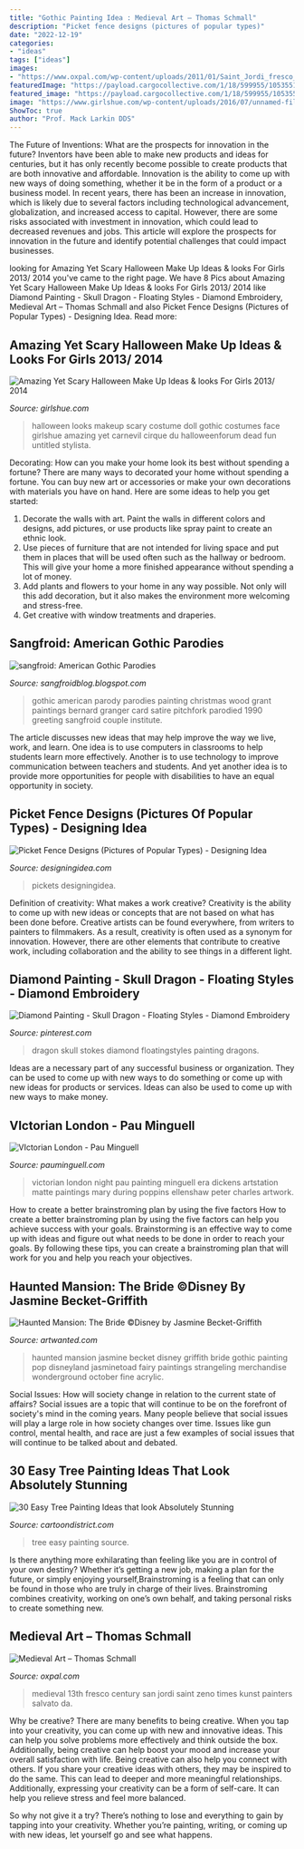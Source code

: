 ```yaml
---
title: "Gothic Painting Idea : Medieval Art – Thomas Schmall"
description: "Picket fence designs (pictures of popular types)"
date: "2022-12-19"
categories:
- "ideas"
tags: ["ideas"]
images:
- "https://www.oxpal.com/wp-content/uploads/2011/01/Saint_Jordi_fresco_in_San_Zeno_(13th_century).jpg"
featuredImage: "https://payload.cargocollective.com/1/18/599955/10535512/firma_reduida_1000.jpg"
featured_image: "https://payload.cargocollective.com/1/18/599955/10535512/firma_reduida_1000.jpg"
image: "https://www.girlshue.com/wp-content/uploads/2016/07/unnamed-file-5858.jpg"
ShowToc: true
author: "Prof. Mack Larkin DDS"
---
```



The Future of Inventions: What are the prospects for innovation in the future?
Inventors have been able to make new products and ideas for centuries, but it has only recently become possible to create products that are both innovative and affordable. Innovation is the ability to come up with new ways of doing something, whether it be in the form of a product or a business model. In recent years, there has been an increase in innovation, which is likely due to several factors including technological advancement, globalization, and increased access to capital. However, there are some risks associated with investment in innovation, which could lead to decreased revenues and jobs. This article will explore the prospects for innovation in the future and identify potential challenges that could impact businesses.

	

		
looking for Amazing Yet Scary Halloween Make Up Ideas &amp; looks For Girls 2013/ 2014 you've came to the right page. We have 8 Pics about Amazing Yet Scary Halloween Make Up Ideas &amp; looks For Girls 2013/ 2014 like Diamond Painting - Skull Dragon - Floating Styles - Diamond Embroidery, Medieval Art – Thomas Schmall and also Picket Fence Designs (Pictures of Popular Types) - Designing Idea. Read more:
		
    
## Amazing Yet Scary Halloween Make Up Ideas &amp; Looks For Girls 2013/ 2014

<img loading=lazy src="https://www.girlshue.com/wp-content/uploads/2016/07/unnamed-file-5858.jpg" onerror="this.onerror=null;this.src='https://tse4.mm.bing.net/th?id=OIP.4ENafccZ27-3KjHIMGUg-AAAAA&amp;pid=15.1';" alt="Amazing Yet Scary Halloween Make Up Ideas &amp; looks For Girls 2013/ 2014">

_Source: girlshue.com_

>halloween looks makeup scary costume doll gothic costumes face girlshue amazing yet carnevil cirque du halloweenforum dead fun untitled stylista. 

	

Decorating: How can you make your home look its best without spending a fortune?
There are many ways to decorated your home without spending a fortune. You can buy new art or accessories or make your own decorations with materials you have on hand. Here are some ideas to help you get started: 
1. Decorate the walls with art. Paint the walls in different colors and designs, add pictures, or use products like spray paint to create an ethnic look. 
2. Use pieces of furniture that are not intended for living space and put them in places that will be used often such as the hallway or bedroom. This will give your home a more finished appearance without spending a lot of money. 
3. Add plants and flowers to your home in any way possible. Not only will this add decoration, but it also makes the environment more welcoming and stress-free. 
4. Get creative with window treatments and draperies.

    
## Sangfroid: American Gothic Parodies

<img loading=lazy src="http://1.bp.blogspot.com/_7Krcmettbtw/SYenTT_upjI/AAAAAAAAAWw/xnzwNupgCwk/s1600/Mail0013-757582.JPG" onerror="this.onerror=null;this.src='https://tse2.mm.bing.net/th?id=OIP.XMwJldHGFPe_MO0OtzvJhQHaJu&amp;pid=15.1';" alt="sangfroid: American Gothic Parodies">

_Source: sangfroidblog.blogspot.com_

>gothic american parody parodies painting christmas wood grant paintings bernard granger card satire pitchfork parodied 1990 greeting sangfroid couple institute. 

	

The article discusses new ideas that may help improve the way we live, work, and learn. One idea is to use computers in classrooms to help students learn more effectively. Another is to use technology to improve communication between teachers and students. And yet another idea is to provide more opportunities for people with disabilities to have an equal opportunity in society.

    
## Picket Fence Designs (Pictures Of Popular Types) - Designing Idea

<img loading=lazy src="https://designingidea.com/wp-content/uploads/2017/06/composite-fence-pickets.jpg" onerror="this.onerror=null;this.src='https://tse1.mm.bing.net/th?id=OIP.hs6LPhSvkpZgxkuzJ6wIIwHaJn&amp;pid=15.1';" alt="Picket Fence Designs (Pictures of Popular Types) - Designing Idea">

_Source: designingidea.com_

>pickets designingidea. 

	

Definition of creativity: What makes a work creative?
Creativity is the ability to come up with new ideas or concepts that are not based on what has been done before. Creative artists can be found everywhere, from writers to painters to filmmakers. As a result, creativity is often used as a synonym for innovation. However, there are other elements that contribute to creative work, including collaboration and the ability to see things in a different light.

    
## Diamond Painting - Skull Dragon - Floating Styles - Diamond Embroidery

<img loading=lazy src="https://i.pinimg.com/originals/bd/37/71/bd37713db7f7bc5f04b9c512e9e064de.jpg" onerror="this.onerror=null;this.src='https://tse2.mm.bing.net/th?id=OIP.ky6vyySfIXKjJXVHwJvYXQHaHa&amp;pid=15.1';" alt="Diamond Painting - Skull Dragon - Floating Styles - Diamond Embroidery">

_Source: pinterest.com_

>dragon skull stokes diamond floatingstyles painting dragons. 

	

Ideas are a necessary part of any successful business or organization. They can be used to come up with new ways to do something or come up with new ideas for products or services. Ideas can also be used to come up with new ways to make money.

    
## VIctorian London - Pau Minguell

<img loading=lazy src="https://payload.cargocollective.com/1/18/599955/10535512/firma_reduida_1000.jpg" onerror="this.onerror=null;this.src='https://tse2.mm.bing.net/th?id=OIP.S-HhyNyrV5u64kH7eLuv2QHaDJ&amp;pid=15.1';" alt="VIctorian London - Pau Minguell">

_Source: pauminguell.com_

>victorian london night pau painting minguell era dickens artstation matte paintings mary during poppins ellenshaw peter charles artwork. 

	

How to create a better brainstroming plan by using the five factors
How to create a better brainstroming plan by using the five factors can help you achieve success with your goals. Brainstorming is an effective way to come up with ideas and figure out what needs to be done in order to reach your goals. By following these tips, you can create a brainstroming plan that will work for you and help you reach your objectives.

    
## Haunted Mansion: The Bride ©Disney By Jasmine Becket-Griffith

<img loading=lazy src="https://images.artwanted.com/large/30/14488_1305630.jpg" onerror="this.onerror=null;this.src='https://tse4.mm.bing.net/th?id=OIP.m2QSlWgKd7uRrcht7FdM0gHaJQ&amp;pid=15.1';" alt="Haunted Mansion: The Bride ©Disney by Jasmine Becket-Griffith">

_Source: artwanted.com_

>haunted mansion jasmine becket disney griffith bride gothic painting pop disneyland jasminetoad fairy paintings strangeling merchandise wonderground october fine acrylic. 

	

Social Issues: How will society change in relation to the current state of affairs?
Social issues are a topic that will continue to be on the forefront of society's mind in the coming years. Many people believe that social issues will play a large role in how society changes over time. Issues like gun control, mental health, and race are just a few examples of social issues that will continue to be talked about and debated.

    
## 30 Easy Tree Painting Ideas That Look Absolutely Stunning

<img loading=lazy src="http://www.cartoondistrict.com/wp-content/uploads/2018/05/Easy-Tree-Painting-Ideas4.jpg" onerror="this.onerror=null;this.src='https://tse2.mm.bing.net/th?id=OIP.GJd-6qNj-mdDp0Cjx8V10QHaIi&amp;pid=15.1';" alt="30 Easy Tree Painting Ideas that look Absolutely Stunning">

_Source: cartoondistrict.com_

>tree easy painting source. 

	

Is there anything more exhilarating than feeling like you are in control of your own destiny? Whether it’s getting a new job, making a plan for the future, or simply enjoying yourself,Brainstroming is a feeling that can only be found in those who are truly in charge of their lives. Brainstroming combines creativity, working on one’s own behalf, and taking personal risks to create something new.

    
## Medieval Art – Thomas Schmall

<img loading=lazy src="https://www.oxpal.com/wp-content/uploads/2011/01/Saint_Jordi_fresco_in_San_Zeno_(13th_century).jpg" onerror="this.onerror=null;this.src='https://tse1.mm.bing.net/th?id=OIP.ndxzNOgI9Cf2DIT7CvfsBQHaG0&amp;pid=15.1';" alt="Medieval Art – Thomas Schmall">

_Source: oxpal.com_

>medieval 13th fresco century san jordi saint zeno times kunst painters salvato da. 

	

Why be creative?
There are many benefits to being creative. When you tap into your creativity, you can come up with new and innovative ideas. This can help you solve problems more effectively and think outside the box. Additionally, being creative can help boost your mood and increase your overall satisfaction with life.
Being creative can also help you connect with others. If you share your creative ideas with others, they may be inspired to do the same. This can lead to deeper and more meaningful relationships. Additionally, expressing your creativity can be a form of self-care. It can help you relieve stress and feel more balanced.

So why not give it a try? There’s nothing to lose and everything to gain by tapping into your creativity. Whether you’re painting, writing, or coming up with new ideas, let yourself go and see what happens.

